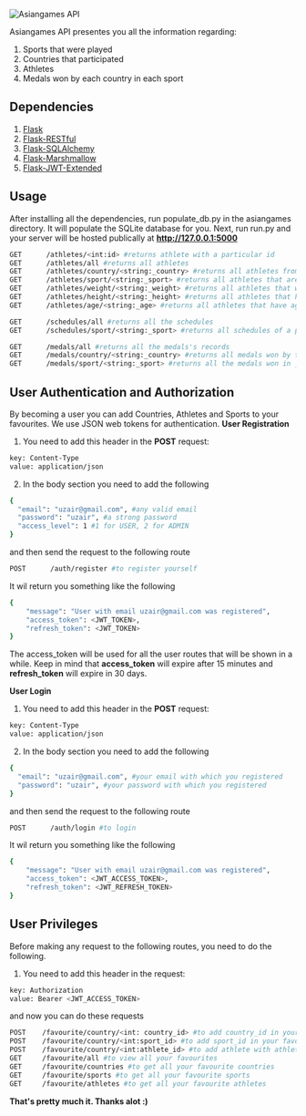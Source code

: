 ![Asiangames API](https://instructobit.com/posts/111/post_preview_image(111).jpg)

Asiangames API presentes you all the information regarding:
1) Sports that were played
2) Countries that participated
3) Athletes
4) Medals won by each country in each sport

## Dependencies
1) [Flask](http://flask.pocoo.org/)
2) [Flask-RESTful](https://flask-restful.readthedocs.io/)
3) [Flask-SQLAlchemy](http://flask-sqlalchemy.pocoo.org/)
4) [Flask-Marshmallow](https://flask-marshmallow.readthedocs.io/)
5) [Flask-JWT-Extended](https://flask-jwt-extended.readthedocs.io/en/latest/)

## Usage
After installing all the dependencies, run populate_db.py in the asiangames directory. It will populate the SQLite database for you.
Next, run run.py and your server will be hosted publically at **http://127.0.0.1:5000**

```bash
GET      /athletes/<int:id> #returns athlete with a particular id
GET      /athletes/all #returns all athletes
GET      /athletes/country/<string:_country> #returns all athletes from _country
GET      /athletes/sport/<string:_sport> #returns all athletes that are playing _sport
GET      /athletes/weight/<string:_weight> #returns all athletes that weight equal to _weight
GET      /athletes/height/<string:_height> #returns all athletes that have height equal to _height
GET      /athletes/age/<string:_age> #returns all athletes that have age equal to _age
```
```bash
GET      /schedules/all #returns all the schedules
GET      /schedules/sport/<string:_sport> #returns all schedules of a particular _sport
```
```bash
GET      /medals/all #returns all the medals's records
GET      /medals/country/<string:_country> #returns all medals won by the country and sorted by gold medals
GET      /medals/sport/<string:_sport> #returns all the medals won in _sport
```

## User Authentication and Authorization

By becoming a user you can add Countries, Athletes and Sports to your favourites.
We use JSON web tokens for authentication.
**User Registration**

1) You need to add this header in the **POST** request:
```bash
key: Content-Type
value: application/json
```
2) In the body section you need to add the following
```bash
{
  "email": "uzair@gmail.com", #any valid email
  "password": "uzair", #a strong password
  "access_level": 1 #1 for USER, 2 for ADMIN
}
```
and then send the request to the following route
```bash
POST      /auth/register #to register yourself
```
It wil return you something like the following
```bash
{
    "message": "User with email uzair@gmail.com was registered",
    "access_token": <JWT_TOKEN>,
    "refresh_token": <JWT_TOKEN>
}
```
The access_token will be used for all the user routes that will be shown in a while.
Keep in mind that **access_token** will expire after 15 minutes and **refresh_token** will expire in 30 days.

**User Login**

1) You need to add this header in the **POST** request:
```bash
key: Content-Type
value: application/json
```
2) In the body section you need to add the following
```bash
{
  "email": "uzair@gmail.com", #your email with which you registered
  "password": "uzair", #your password with which you registered
}
```
and then send the request to the following route
```bash
POST      /auth/login #to login
```
It wil return you something like the following
```bash
{
    "message": "User with email uzair@gmail.com was registered",
    "access_token": <JWT_ACCESS_TOKEN>,
    "refresh_token": <JWT_REFRESH_TOKEN>
}
```

## User Privileges
Before making any request to the following routes, you need to do the following.

1) You need to add this header in the request:
```bash
key: Authorization
value: Bearer <JWT_ACCESS_TOKEN>
```
and now you can do these requests
```bash
POST    /favourite/country/<int: country_id> #to add country_id in your favourites
POST    /favourite/country/<int:sport_id> #to add sport_id in your favourites
POST    /favourite/country/<int:athlete_id> #to add athlete with athlete_id in your favourites
GET     /favourite/all #to view all your favourites
GET     /favourite/countries #to get all your favourite countries
GET     /favourite/sports #to get all your favourite sports
GET     /favourite/athletes #to get all your favourite athletes
```
**That's pretty much it. Thanks alot :)**



